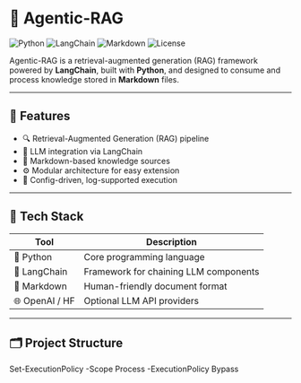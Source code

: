 # 🤖 Agentic-RAG

![Python](https://img.shields.io/badge/Python-3.10%2B-blue?logo=python&logoColor=white)
![LangChain](https://img.shields.io/badge/LangChain-Framework-purple?logo=langchain)
![Markdown](https://img.shields.io/badge/Markdown-Content-lightgrey?logo=markdown)
![License](https://img.shields.io/badge/License-MIT-green.svg)

Agentic-RAG is a retrieval-augmented generation (RAG) framework powered by **LangChain**, built with **Python**, and designed to consume and process knowledge stored in **Markdown** files.

---

## 🚀 Features

- 🔍 Retrieval-Augmented Generation (RAG) pipeline
- 🧠 LLM integration via LangChain
- 📝 Markdown-based knowledge sources
- ⚙️ Modular architecture for easy extension
- 🔧 Config-driven, log-supported execution

---

## 🧰 Tech Stack

| Tool        | Description                             |
|-------------|-----------------------------------------|
| 🐍 Python   | Core programming language               |
| 🧩 LangChain | Framework for chaining LLM components   |
| 📄 Markdown | Human-friendly document format          |
| 🌐 OpenAI / HF | Optional LLM API providers            |

---

## 🗂️ Project Structure
 Set-ExecutionPolicy -Scope Process -ExecutionPolicy Bypass